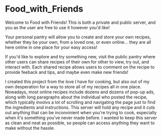 # Food_with_Friends

Welcome to Food with Friends!
This is both a private and public server, and you as the user are free to use it however you'd like!

Your personal pantry will allow you to create and store your own recipes, whether they be your own, from a loved one, or even online... they are all here online in one place for your easy access! 

If you'd like to explore and try something new, visit the public pantry where other users can share recipes of their own for other to view, try out, and interact with. Each shared recipe allows users to comment on the recipe to provide feeback and tips, and maybe even make new friends!

I created this project from the love I have for cooking, but also out of my own desperation for a way to store all of my recipes all in one place. Nowadays, most online recipes include dozens and dozens of pop-up ads, along with long paragraphs about the individual who posted the recipe, which typically involvs a lot of scrolling and navigating the page just to find the ingredients and instructions. This server will hold any recipe and it cuts out anything that can be inconvinient when you're trying to cook, especially when it's something you've never made before. I wanted to keep this server as clean and neat as possible, so people can access anything they want to make without the hassle. 